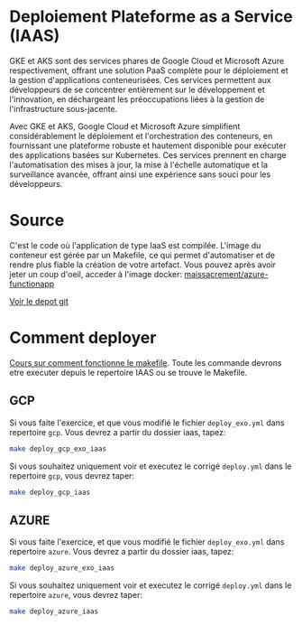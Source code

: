 # Deploiement Plateforme as a Service (IAAS)

GKE et AKS sont des services phares de Google Cloud et Microsoft Azure respectivement, offrant une solution PaaS complète pour le déploiement et la gestion d'applications conteneurisées. Ces services permettent aux développeurs de se concentrer entièrement sur le développement et l'innovation, en déchargeant les préoccupations liées à la gestion de l'infrastructure sous-jacente.

Avec GKE et AKS, Google Cloud et Microsoft Azure simplifient considérablement le déploiement et l'orchestration des conteneurs, en fournissant une plateforme robuste et hautement disponible pour exécuter des applications basées sur Kubernetes. Ces services prennent en charge l'automatisation des mises à jour, la mise à l'échelle automatique et la surveillance avancée, offrant ainsi une expérience sans souci pour les développeurs.

# Source

C'est le code où l'application de type IaaS est compilée. L'image du conteneur est gérée par un Makefile, ce qui permet d'automatiser et de rendre plus fiable la création de votre artefact. Vous pouvez après avoir jeter un coup d'oeil, acceder à l'image docker: [maissacrement/azure-functionapp](https://hub.docker.com/repository/docker/maissacrement/ansibledind/general)

[Voir le depot git](https://github.com/Maissacrement/azureDeploy)

# Comment deployer

[Cours sur comment fonctionne le makefile](../cours/10.DeployInstruction.md). Toute les commande devrons etre executer depuis le repertoire IAAS ou se trouve le Makefile.

## GCP

Si vous faite l'exercice, et que vous modifié le fichier `deploy_exo.yml` dans repertoire `gcp`. Vous devrez a partir du dossier iaas, tapez:

```bash
make deploy_gcp_exo_iaas
```

Si vous souhaitez uniquement voir et executez le corrigé `deploy.yml` dans le repertoire `gcp`, vous devrez taper:

```bash
make deploy_gcp_iaas
```

## AZURE

Si vous faite l'exercice, et que vous modifié le fichier `deploy_exo.yml` dans repertoire `azure`. Vous devrez a partir du dossier iaas, tapez:

```bash
make deploy_azure_exo_iaas
```

Si vous souhaitez uniquement voir et executez le corrigé `deploy.yml` dans le repertoire `azure`, vous devrez taper:

```bash
make deploy_azure_iaas
```